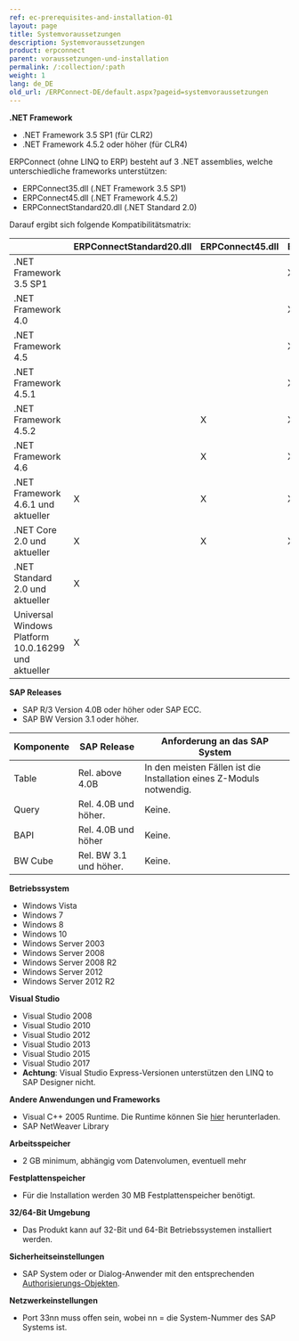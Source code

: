 ```yaml
---
ref: ec-prerequisites-and-installation-01
layout: page
title: Systemvoraussetzungen
description: Systemvoraussetzungen
product: erpconnect
parent: voraussetzungen-und-installation
permalink: /:collection/:path
weight: 1
lang: de_DE
old_url: /ERPConnect-DE/default.aspx?pageid=systemvoraussetzungen
---
```


**.NET Framework**
 	
- .NET Framework 3.5 SP1 (für CLR2)
- .NET Framework 4.5.2 oder höher (für CLR4)

ERPConnect (ohne LINQ to ERP) besteht auf 3 .NET assemblies, welche unterschiedliche frameworks unterstützen:
-	ERPConnect35.dll (.NET Framework 3.5 SP1)
-	ERPConnect45.dll (.NET Framework 4.5.2)
-	ERPConnectStandard20.dll (.NET Standard 2.0)

Darauf ergibt sich folgende Kompatibilitätsmatrix:

| |	ERPConnectStandard20.dll	| ERPConnect45.dll	| ERPConnect35.dll|
|:------|:------|:------ |:------ |
|.NET Framework 3.5 SP1	| | |	X|
|.NET Framework 4.0     | | |	X |
|.NET Framework 4.5	    | | |	X |
|.NET Framework 4.5.1	  | | |	X |
|.NET Framework 4.5.2 	 | | X	| X |
|.NET Framework 4.6	    | |	X |	X |
|.NET Framework 4.6.1 und aktueller |	X	| X |	X |
|.NET Core 2.0 und aktueller | X |	X	| X |
|.NET Standard 2.0 und aktueller	| X	|	| |
|Universal Windows Platform 10.0.16299 und aktueller	| X | | |	 	 


**SAP Releases**
 	
- SAP R/3 Version 4.0B oder höher oder SAP ECC.
- SAP BW Version 3.1 oder höher.

| Komponente | SAP Release            | Anforderung an das SAP System                                         |
|------------|------------------------|-----------------------------------------------------------------------|
| Table      | Rel. above 4.0B        | In den meisten Fällen ist die Installation  eines Z-Moduls notwendig. |
| Query      | Rel. 4.0B und höher.   | Keine.                                                                |
| BAPI       | Rel. 4.0B und höher    | Keine.                                                                |
| BW Cube    | Rel. BW 3.1 und höher. | Keine.                                                                |


**Betriebssystem**
 	
- Windows Vista
- Windows 7
- Windows 8
- Windows 10
- Windows Server 2003
- Windows Server 2008
- Windows Server 2008 R2
- Windows Server 2012
- Windows Server 2012 R2

**Visual Studio**
 	
- Visual Studio 2008
- Visual Studio 2010
- Visual Studio 2012
- Visual Studio 2013
- Visual Studio 2015
- Visual Studio 2017
- **Achtung**: Visual Studio Express-Versionen unterstützen den LINQ to SAP Designer nicht.

**Andere Anwendungen und Frameworks**
 	
- Visual C++ 2005 Runtime. Die Runtime können Sie [hier](https://www.microsoft.com/en-us/download/details.aspx?id=14431) herunterladen.
- SAP NetWeaver Library

**Arbeitsspeicher**
 	
- 2 GB minimum, abhängig vom Datenvolumen, eventuell mehr

**Festplattenspeicher**
 	
- Für die Installation werden 30 MB Festplattenspeicher benötigt.

**32/64-Bit Umgebung**
 	
- Das Produkt kann auf 32-Bit und 64-Bit Betriebssystemen installiert werden.

**Sicherheitseinstellungen**
 	
- SAP System oder or Dialog-Anwender mit den entsprechenden [Authorisierungs-Objekten](https://my.theobald-software.com/index.php?/Knowledgebase/Article/View/7/67/authority-objects).

**Netzwerkeinstellungen**
 	
- Port 33nn muss offen sein, wobei nn = die System-Nummer des SAP Systems ist.





